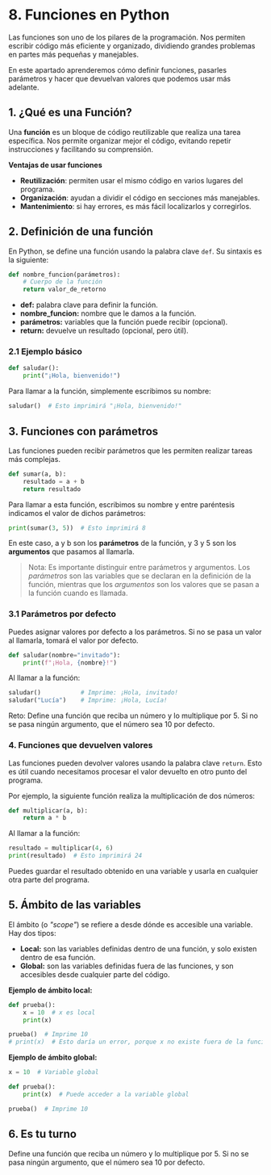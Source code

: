 # 8. Funciones en Python

Las funciones son uno de los pilares de la programación. Nos permiten escribir código más eficiente y organizado, dividiendo grandes problemas en partes más pequeñas y manejables. 

En este apartado aprenderemos cómo definir funciones, pasarles parámetros y hacer que devuelvan valores que podemos usar más adelante.

## 1. ¿Qué es una Función?

Una **función** es un bloque de código reutilizable que realiza una tarea específica. Nos permite organizar mejor el código, evitando repetir instrucciones y facilitando su comprensión.

**Ventajas de usar funciones**

* **Reutilización**: permiten usar el mismo código en varios lugares del programa.
* **Organización**: ayudan a dividir el código en secciones más manejables.
* **Mantenimiento**: si hay errores, es más fácil localizarlos y corregirlos.

## 2. Definición de una función

En Python, se define una función usando la palabra clave `def`. Su sintaxis es la siguiente:

```py
def nombre_funcion(parámetros):
    # Cuerpo de la función
    return valor_de_retorno
```

* **def:** palabra clave para definir la función.
* **nombre_funcion:** nombre que le damos a la función.
* **parámetros:** variables que la función puede recibir (opcional).
* **return:** devuelve un resultado (opcional, pero útil).

### 2.1 Ejemplo básico

```py
def saludar():
    print("¡Hola, bienvenido!")
```

Para llamar a la función, simplemente escribimos su nombre:

```py
saludar()  # Esto imprimirá "¡Hola, bienvenido!"
```

## 3. Funciones con parámetros

Las funciones pueden recibir parámetros que les permiten realizar tareas más complejas.

```py
def sumar(a, b):
    resultado = a + b
    return resultado
```

Para llamar a esta función, escribimos su nombre y entre paréntesis indicamos el valor de dichos parámetros:

```py
print(sumar(3, 5))  # Esto imprimirá 8
```

En este caso, a y b son los **parámetros** de la función, y 3 y 5 son los **argumentos** que pasamos al llamarla.

> Nota: Es importante distinguir entre parámetros y argumentos. Los *parámetros* son las variables que se declaran en la definición de la función, mientras que los *argumentos* son los valores que se pasan a la función cuando es llamada.

### 3.1 Parámetros por defecto

Puedes asignar valores por defecto a los parámetros. Si no se pasa un valor al llamarla, tomará el valor por defecto.

```py
def saludar(nombre="invitado"):
    print(f"¡Hola, {nombre}!")
```

Al llamar a la función:

```py
saludar()           # Imprime: ¡Hola, invitado!
saludar("Lucía")    # Imprime: ¡Hola, Lucía!
```

<p>Reto: Define una función que reciba un número y lo multiplique por 5. Si no se pasa ningún argumento, que el número sea 10 por defecto.</p>

### 4. Funciones que devuelven valores

Las funciones pueden devolver valores usando la palabra clave `return`. Esto es útil cuando necesitamos procesar el valor devuelto en otro punto del programa.

Por ejemplo, la siguiente función realiza la multiplicación de dos números:

```py
def multiplicar(a, b):
    return a * b
```

Al llamar a la función:

```py
resultado = multiplicar(4, 6)
print(resultado)  # Esto imprimirá 24
```

Puedes guardar el resultado obtenido en una variable y usarla en cualquier otra parte del programa. 

## 5. Ámbito de las variables

El ámbito (o *"scope"*) se refiere a desde dónde es accesible una variable. Hay dos tipos:

* **Local:** son las variables definidas dentro de una función, y solo existen dentro de esa función.
* **Global:** son las variables definidas fuera de las funciones, y son accesibles desde cualquier parte del código.

**Ejemplo de ámbito local:**

```py
def prueba():
    x = 10  # x es local
    print(x)

prueba()  # Imprime 10
# print(x)  # Esto daría un error, porque x no existe fuera de la función
```

**Ejemplo de ámbito global:**

```py
x = 10  # Variable global

def prueba():
    print(x)  # Puede acceder a la variable global

prueba()  # Imprime 10
```

## 6. Es tu turno

 Define una función que reciba un número y lo multiplique por 5. Si no se pasa ningún argumento, que el número sea 10 por defecto.